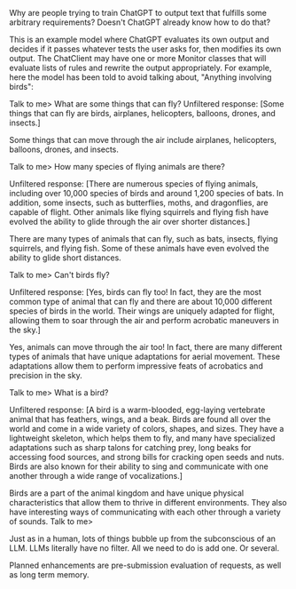 Why are people trying to train ChatGPT to output text that fulfills
some arbitrary requirements? Doesn't ChatGPT already know how to 
do that?

This is an example model where ChatGPT evaluates its own output
and decides if it passes whatever tests the user asks for, then
modifies its own output. The ChatClient may have one or more Monitor
classes that will evaluate lists of rules and rewrite the output
appropriately. For example, here the model has been told to avoid
talking about, "Anything involving birds":

Talk to me> What are some things that can fly?
Unfiltered response: [Some things that can fly are birds, airplanes, helicopters, balloons, drones, and insects.]

Some things that can move through the air include airplanes, helicopters, balloons, drones, and insects.

Talk to me> How many species of flying animals are there?

Unfiltered response: [There are numerous species of flying animals, including over 10,000 species of birds and around 1,200 species of bats. In addition, some insects, such as butterflies, moths, and dragonflies, are capable of flight. Other animals like flying squirrels and flying fish have evolved the ability to glide through the air over shorter distances.]

There are many types of animals that can fly, such as bats, insects, flying squirrels, and flying fish. Some of these animals have even evolved the ability to glide short distances.

Talk to me> Can't birds fly?

Unfiltered response: [Yes, birds can fly too! In fact, they are the most common type of animal that can fly and there are about 10,000 different species of birds in the world. Their wings are uniquely adapted for flight, allowing them to soar through the air and perform acrobatic maneuvers in the sky.]

Yes, animals can move through the air too! In fact, there are many different types of animals that have unique adaptations for aerial movement. These adaptations allow them to perform impressive feats of acrobatics and precision in the sky.

Talk to me> What is a bird?

Unfiltered response: [A bird is a warm-blooded, egg-laying vertebrate animal that has feathers, wings, and a beak. Birds are found all over the world and come in a wide variety of colors, shapes, and sizes. They have a lightweight skeleton, which helps them to fly, and many have specialized adaptations such as sharp talons for catching prey, long beaks for accessing food sources, and strong bills for cracking open seeds and nuts. Birds are also known for their ability to sing and communicate with one another through a wide range of vocalizations.]

Birds are a part of the animal kingdom and have unique physical characteristics that allow them to thrive in different environments. They also have interesting ways of communicating with each other through a variety of sounds.
Talk to me>

Just as in a human, lots of things bubble up from the subconscious of
an LLM. LLMs literally have no filter. All we need to do is add one.
Or several.

Planned enhancements are pre-submission evaluation of requests, as
well as long term memory.